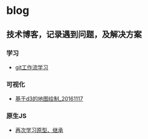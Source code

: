 # blog

## 技术博客，记录遇到问题，及解决方案

### 学习
  + [git工作流学习](./article/gitstudy20170103.md)

### 可视化
  + [基于d3的地图绘制_20161117](https://github.com/devil5263/blog/blob/master/article/drawd3map20161117.md)

### 原生JS
  + [再次学习原型、继承](https://github.com/devil5263/blog/blob/master/article/prototype20161122.md)